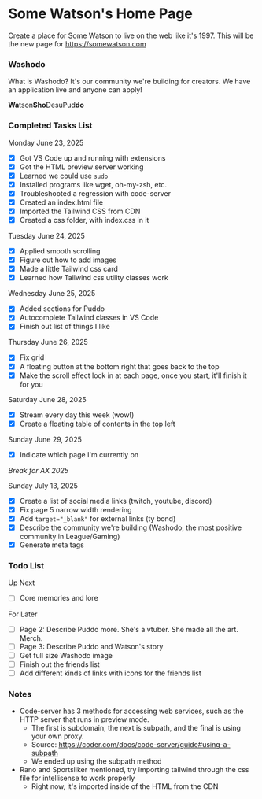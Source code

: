 # Some Watson's Home Page

Create a place for Some Watson to live on the web like it's 1997. This will be the new page for https://somewatson.com

### Washodo
What is Washodo? It's our community we're building for creators. We have an application live and anyone can apply!

**Wa**tson**Sho**DesuPud**do**

### Completed Tasks List
Monday June 23, 2025
- [x] Got VS Code up and running with extensions
- [x] Got the HTML preview server working
- [x] Learned we could use `sudo`
- [x] Installed programs like wget, oh-my-zsh, etc.
- [x] Troubleshooted a regression with code-server
- [x] Created an index.html file 
- [x] Imported the Tailwind CSS from CDN
- [x] Created a css folder, with index.css in it

Tuesday June 24, 2025
- [x] Applied smooth scrolling
- [x] Figure out how to add images
- [x] Made a little Tailwind css card
- [x] Learned how Tailwind css utility classes work

Wednesday June 25, 2025
- [x] Added sections for Puddo
- [x] Autocomplete Tailwind classes in VS Code 
- [x] Finish out list of things I like

Thursday June 26, 2025
- [x] Fix grid
- [x] A floating button at the bottom right that goes back to the top
- [x] Make the scroll effect lock in at each page, once you start, it'll finish it for you

Saturday June 28, 2025
- [x] Stream every day this week (wow!)
- [x] Create a floating table of contents in the top left

Sunday June 29, 2025
- [x] Indicate which page I'm currently on

*Break for AX 2025*

Sunday July 13, 2025
- [x] Create a list of social media links (twitch, youtube, discord)
- [x] Fix page 5 narrow width rendering
- [x] Add `target="_blank"` for external links (ty bond)
- [x] Describe the community we're building (Washodo, the most positive community in League/Gaming)
- [x] Generate meta tags

### Todo List

Up Next
- [ ] Core memories and lore

For Later
- [ ] Page 2: Describe Puddo more. She's a vtuber. She made all the art. Merch.
- [ ] Page 3: Describe Puddo and Watson's story
- [ ] Get full size Washodo image
- [ ] Finish out the friends list
- [ ] Add different kinds of links with icons for the friends list

### Notes
* Code-server has 3 methods for accessing web services, such as the HTTP server that runs in preview mode. 
    * The first is subdomain, the next is subpath, and the final is using your own proxy. 
    * Source: https://coder.com/docs/code-server/guide#using-a-subpath
    * We ended up using the subpath method
* Rano and Sportsliker mentioned, try importing tailwind through the css file for intellisense to work properly
    * Right now, it's imported inside of the HTML from the CDN
